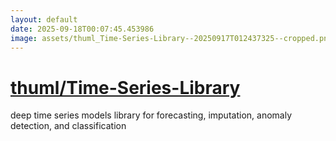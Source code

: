 ```yaml
---
layout: default
date: 2025-09-18T00:07:45.453986
image: assets/thuml_Time-Series-Library--20250917T012437325--cropped.png
---
```


# [thuml/Time-Series-Library](https://github.com/thuml/Time-Series-Library)

deep time series models library for forecasting, imputation, anomaly detection, and classification
